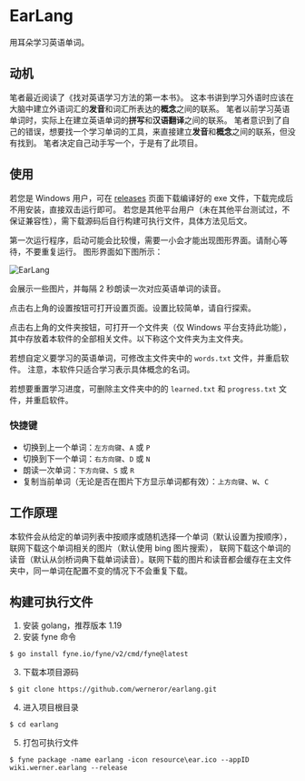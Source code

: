 # EarLang

用耳朵学习英语单词。

## 动机

笔者最近阅读了《找对英语学习方法的第一本书》。
这本书讲到学习外语时应该在大脑中建立外语词汇的**发音**和词汇所表达的**概念**之间的联系。
笔者以前学习英语单词时，实际上在建立英语单词的**拼写**和**汉语翻译**之间的联系。
笔者意识到了自己的错误，想要找一个学习单词的工具，来直接建立**发音**和**概念**之间的联系，但没有找到。
笔者决定自己动手写一个，于是有了此项目。

## 使用

若您是 Windows 用户，可在 [releases](https://github.com/werneror/earlang/releases) 页面下载编译好的 exe
文件，下载完成后不用安装，直接双击运行即可。
若您是其他平台用户（未在其他平台测试过，不保证兼容性），需下载源码后自行构建可执行文件，具体方法见后文。

第一次运行程序，启动可能会比较慢，需要一小会才能出现图形界面。请耐心等待，不要重复运行。 图形界面如下图所示：

![EarLang](https://user-images.githubusercontent.com/16622293/202831416-4eac3cef-c416-4c2c-aec7-2dbd4ff37cae.png)

会展示一些图片，并每隔 2 秒朗读一次对应英语单词的读音。

点击右上角的设置按钮可打开设置页面。设置比较简单，请自行探索。

点击右上角的文件夹按钮，可打开一个文件夹（仅 Windows 平台支持此功能），其中存放着本软件的全部相关文件。以下称这个文件夹为主文件夹。

若想自定义要学习的英语单词，可修改主文件夹中的 `words.txt` 文件，并重启软件。
注意，本软件只适合学习表示具体概念的名词。

若想要重置学习进度，可删除主文件夹中的的 `learned.txt` 和 `progress.txt` 文件，并重启软件。

### 快捷键

- 切换到上一个单词：`左方向键`、`A` 或 `P`
- 切换到下一个单词：`右方向键`、`D` 或 `N`
- 朗读一次单词：`下方向键`、`S` 或 `R`
- 复制当前单词（无论是否在图片下方显示单词都有效）：`上方向键`、`W`、`C`

## 工作原理

本软件会从给定的单词列表中按顺序或随机选择一个单词（默认设置为按顺序），联网下载这个单词相关的图片（默认使用 bing 图片搜索），
联网下载这个单词的读音（默认从剑桥词典下载单词读音）。联网下载的图片和读音都会缓存在主文件夹中，同一单词在配置不变的情况下不会重复下载。

## 构建可执行文件

1. 安装 golang，推荐版本 1.19
2. 安装 fyne 命令

```
$ go install fyne.io/fyne/v2/cmd/fyne@latest
```

3. 下载本项目源码

```
$ git clone https://github.com/werneror/earlang.git
```

4. 进入项目根目录

```
$ cd earlang
```

5. 打包可执行文件

```
$ fyne package -name earlang -icon resource\ear.ico --appID wiki.werner.earlang --release
```
